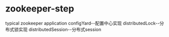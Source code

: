 # zookeeper-step
typical zookeeper application
configYard--配置中心实现
distributedLock--分布式锁实现
distributedSession--分布式session
